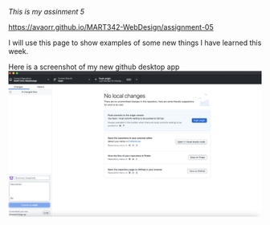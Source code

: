 *This is my assinment 5*

https://avaorr.github.io/MART342-WebDesign/assignment-05 

I will use this page to show examples of some new things I have learned this week. 

Here is a screenshot of my new github desktop app 
![sceenshot](./images/Screenshot_github.png)